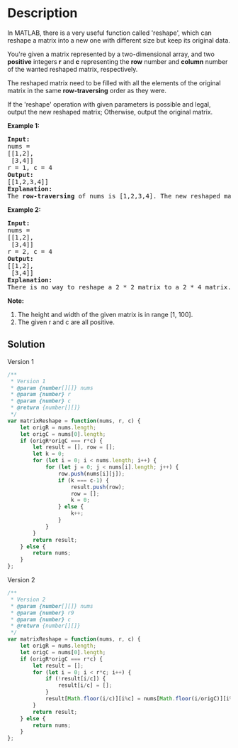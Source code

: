 # Description

In MATLAB, there is a very useful function called 'reshape', which can reshape a matrix into a new one with different size but keep its original data.

You're given a matrix represented by a two-dimensional array, and two **positive** integers **r** and **c** representing the **row** number and **column** number of the wanted reshaped matrix, respectively.

The reshaped matrix need to be filled with all the elements of the original matrix in the same **row-traversing** order as they were.

If the 'reshape' operation with given parameters is possible and legal, output the new reshaped matrix; Otherwise, output the original matrix.

**Example 1:**
<pre>
<b>Input:</b> 
nums = 
[[1,2],
 [3,4]]
r = 1, c = 4
<b>Output:</b> 
[[1,2,3,4]]
<b>Explanation:</b>
The <b>row-traversing</b> of nums is [1,2,3,4]. The new reshaped matrix is a 1 * 4 matrix, fill it row by row by using the previous list.
</pre>

**Example 2:**
<pre>
<b>Input:</b>
nums = 
[[1,2],
 [3,4]]
r = 2, c = 4
<b>Output:</b>
[[1,2],
 [3,4]]
<b>Explanation:</b>
There is no way to reshape a 2 * 2 matrix to a 2 * 4 matrix. So output the original matrix.
</pre>

**Note:**
1. The height and width of the given matrix is in range [1, 100].
2. The given r and c are all positive.

## Solution
Version 1
```javascript
/**
 * Version 1
 * @param {number[][]} nums
 * @param {number} r
 * @param {number} c
 * @return {number[][]}
 */
var matrixReshape = function(nums, r, c) {
    let origR = nums.length;
    let origC = nums[0].length;
    if (origR*origC === r*c) {
        let result = [], row = [];
        let k = 0;
        for (let i = 0; i < nums.length; i++) {
            for (let j = 0; j < nums[i].length; j++) {
                row.push(nums[i][j]);
                if (k === c-1) {
                    result.push(row);
                    row = [];
                    k = 0;
                } else {
                    k++;
                }
            }
        }
        return result;
    } else {
        return nums;
    }
};
```
Version 2
```javascript
/**
 * Version 2
 * @param {number[][]} nums
 * @param {number} r9
 * @param {number} c
 * @return {number[][]}
 */
var matrixReshape = function(nums, r, c) {
    let origR = nums.length;
    let origC = nums[0].length;
    if (origR*origC === r*c) {
        let result = [];
        for (let i = 0; i < r*c; i++) {
            if (!result[i/c]) {
                result[i/c] = [];
            }
            result[Math.floor(i/c)][i%c] = nums[Math.floor(i/origC)][i%origC];
        }
        return result;
    } else {
        return nums;
    }
};
```